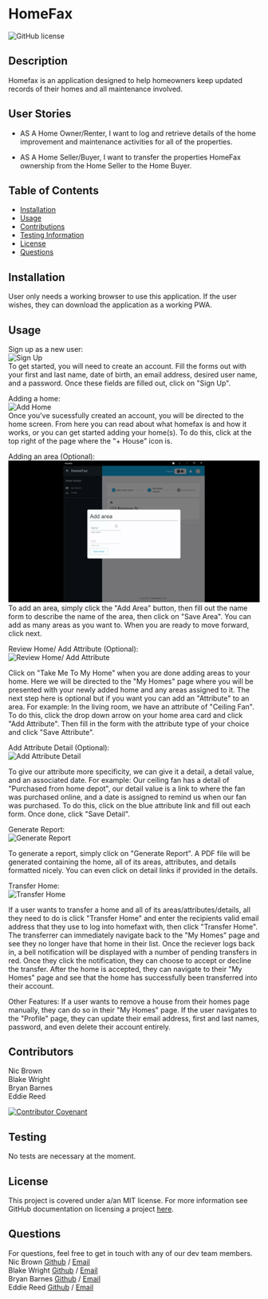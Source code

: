 # HomeFax

![GitHub license](https://img.shields.io/badge/license-MIT-brightgreen.svg)

## Description

Homefax is an application designed to help homeowners keep updated records of their homes and all maintenance involved.

## User Stories

- AS A Home Owner/Renter, I want to log and retrieve details of the home
  improvement and maintenance activities for all of the properties.

- AS A Home Seller/Buyer, I want to transfer the properties HomeFax ownership
  from the Home Seller to the Home Buyer.

## Table of Contents

- [Installation](#installation)
- [Usage](#usage)
- [Contributions](#contributions)
- [Testing Information](#testing)
- [License](#license)
- [Questions](#questions)

## Installation

User only needs a working browser to use this application. If the user wishes, they can download the application as a working PWA.

## Usage

Sign up as a new user:  
![Sign Up](client/public/signup.gif)  
To get started, you will need to create an account. Fill the forms out with your first and last name, date of birth, an email address, desired user name, and a password. Once these fields are filled out, click on "Sign Up".

Adding a home:  
![Add Home](client/public/addhome.gif)  
Once you've sucessfully created an account, you will be directed to the home screen. From here you can read about what homefax is and how it works, or you can get started adding your home(s). To do this, click at the top right of the page where the "+ House" icon is.

Adding an area (Optional):  
![Add Area](client/public/addarea.gif)  
To add an area, simply click the "Add Area" button, then fill out the name form to describe the name of the area, then click on "Save Area". You can add as many areas as you want to. When you are ready to move forward, click next.

Review Home/ Add Attribute (Optional):  
![Review Home/ Add Attribute](client/public/reviewhomeaddattribute.gif)

Click on "Take Me To My Home" when you are done adding areas to your home. Here we will be directed to the "My Homes" page where you will be presented with your newly added home and any areas assigned to it. The next step here is optional but if you want you can add an "Attribute" to an area. For example: In the living room, we have an attribute of "Ceiling Fan". To do this, click the drop down arrow on your home area card and click "Add Attribute". Then fill in the form with the attribute type of your choice and click "Save Attribute".

Add Attribute Detail (Optional):  
![Add Attribute Detail](client/public/addattributedetail.gif)

To give our attribute more specificity, we can give it a detail, a detail value, and an associated date. For example: Our ceiling fan has a detail of "Purchased from home depot", our detail value is a link to where the fan was purchased online, and a date is assigned to remind us when our fan was purchased. To do this, click on the blue attribute link and fill out each form. Once done, click "Save Detail".

Generate Report:  
![Generate Report](client/public/generatereport.gif)

To generate a report, simply click on "Generate Report". A PDF file will be generated containing the home, all of its areas, attributes, and details formatted nicely. You can even click on detail links if provided in the details.

Transfer Home:  
![Transfer Home](client/public/transferhome.gif)

If a user wants to transfer a home and all of its areas/attributes/details, all they need to do is click "Transfer Home" and enter the recipients valid email address that they use to log into homefaxt with, then click "Transfer Home". The transferrer can immediately navigate back to the "My Homes" page and see they no longer have that home in their list. Once the reciever logs back in, a bell notification will be displayed with a number of pending transfers in red. Once they click the notification, they can choose to accept or decline the transfer. After the home is accepted, they can navigate to their "My Homes" page and see that the home has successfully been transferred into their account.

Other Features:
If a user wants to remove a house from their homes page manually, they can do so in their "My Homes" page. If the user navigates to the "Profile" page, they can update their email address, first and last names, password, and even delete their account entirely.

## Contributors

Nic Brown  
Blake Wright  
Bryan Barnes  
Eddie Reed

[![Contributor Covenant](https://img.shields.io/badge/Contributor%20Covenant-2.0-4baaaa.svg)](code_of_conduct.md)

## Testing

No tests are necessary at the moment.

## License

This project is covered under a/an MIT license. For more information see GitHub
documentation on licensing a project
[here](https://docs.github.com/en/communities/setting-up-your-project-for-healthy-contributions/adding-a-license-to-a-repository).

## Questions

​For questions, feel free to get in touch with any of our dev team members.  
Nic Brown [Github](https://github.com/brownnicholasj) / [Email](mailto:brownnicholasj.dev@gmail.com)  
Blake Wright [Github](https://github.com/BTDubbzzz) / [Email](mailto:btdubbzzz@gmail.com)  
Bryan Barnes [Github](https://github.com/bryan-barnes12) / [Email](mailto:theonlysweetbeebles@gmail.com)  
Eddie Reed [Github](https://github.com/relentlessreed) / [Email](mailto:relentlessreed@gmail.com)
